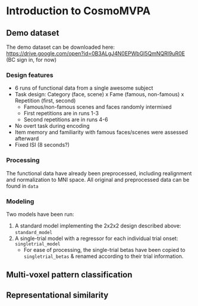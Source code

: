 # Introduction to CosmoMVPA
## Demo dataset
The demo dataset can be downloaded here: https://drive.google.com/open?id=0B3ALgJ4N0EPWbGl5QmNQRl9uR0E (BC sign in, for now)

### Design features
- 6 runs of functional data from a single awesome subject
- Task design: Category (face, scene) x Fame (famous, non-famous) x Repetition (first, second)
  - Famous/non-famous scenes and faces randomly intermixed
  - First repetitions are in runs 1-3
  - Second repetitions are in runs 4-6
- No overt task during encoding
- Item memory and familiarity with famous faces/scenes were assessed afterward
- Fixed ISI (8 seconds?)

### Processing
The functional data have already been preprocessed, including realignment and normalization to MNI space. All original and preprocessed data can be found in `data`

### Modeling
Two models have been run:

1. A standard model implementing the 2x2x2 design described above: `standard_model`
2. A single-trial model with a regressor for each individual trial onset: `singletrial_model`
   - For ease of processing, the single-trial betas have been copied to `singletrial_betas` & renamed according to their trial information.

## Multi-voxel pattern classification

## Representational similarity


